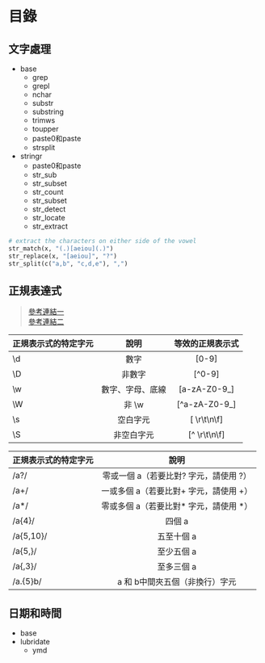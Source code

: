 # 目錄
## 文字處理
* base
  * grep
  * grepl
  * nchar
  * substr
  * substring
  * trimws
  * toupper
  * paste0和paste
  * strsplit
* stringr
  * paste0和paste
  * str_sub
  * str_subset
  * str_count
  * str_subset
  * str_detect
  * str_locate
  * str_extract
```python
# extract the characters on either side of the vowel
str_match(x, "(.)[aeiou](.)")
str_replace(x, "[aeiou]", "?")
str_split(c("a,b", "c,d,e"), ",")
```
## 正規表達式
> [參考連結一](https://atedev.wordpress.com/2007/11/23/%E6%AD%A3%E8%A6%8F%E8%A1%A8%E7%A4%BA%E5%BC%8F-regular-expression/)  
> [參考連結二](https://stat.ethz.ch/R-manual/R-devel/library/base/html/regex.html)

| 正規表示式的特定字元  | 說明 | 	等效的正規表示式 |
| ------------- |:-------------:|:-------------:|
|\d	|數字	|[0-9]|
|\D	|非數字	|[^0-9]|
|\w	|數字、字母、底線	|[a-zA-Z0-9_]|
|\W	|非 \w	|[^a-zA-Z0-9_]|
|\s	|空白字元	|[ \r\t\n\f]|
|\S	|非空白字元	|[^ \r\t\n\f]|

| 正規表示式的特定字元  | 說明 | 
| ------------- |:-------------:|
|/a?/|	零或一個 a（若要比對? 字元，請使用 \?）|
|/a+/|	一或多個 a（若要比對+ 字元，請使用 \+）|
|/a*/|	零或多個 a（若要比對* 字元，請使用 \*）|
|/a{4}/|	四個 a|
|/a{5,10}/|	五至十個 a|
|/a{5,}/|	至少五個 a|
|/a{,3}/|	至多三個 a|
|/a.{5}b/|	a 和 b中間夾五個（非換行）字元|

## 日期和時間
* base
* lubridate
  * ymd
